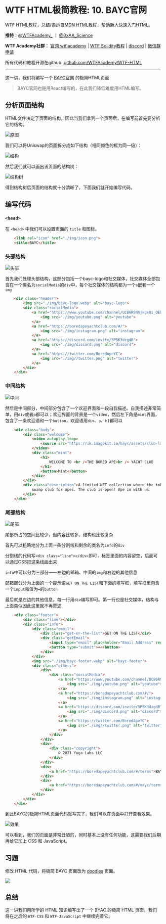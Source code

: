 # WTF HTML极简教程: 10. BAYC官网

WTF HTML教程，总结/搬运自[MDN HTML教程](https://developer.mozilla.org/zh-CN/docs/Learn/HTML)，帮助新人快速入门HTML。

**推特**：[@WTFAcademy_](https://twitter.com/WTFAcademy_)  ｜ [@0xAA_Science](https://twitter.com/0xAA_Science) 

**WTF Academy社群：** [官网 wtf.academy](https://wtf.academy) | [WTF Solidity教程](https://github.com/AmazingAng/WTFSolidity) | [discord](https://discord.wtf.academy) | [微信群申请](https://docs.google.com/forms/d/e/1FAIpQLSe4KGT8Sh6sJ7hedQRuIYirOoZK_85miz3dw7vA1-YjodgJ-A/viewform?usp=sf_link)

所有代码和教程开源在github: [github.com/WTFAcademy/WTF-HTML](https://github.com/WTFAcademy/WTF-HTML)

---

这一讲，我们将编写一个 [BAYC官网](https://boredapeyachtclub.com/) 的极简HTML页面

>BAYC官网也是用React编写的，在此我们降低难度用HTML编写。

## 分析页面结构

HTML文件决定了页面的结构，因此当我们拿到一个页面后，在编写前首先要分析它的结构。

![原图](./img/10-1.png)

我们可以将Uniswap的页面拆分成如下结构（相同颜色的框为同一级）：

![结构](./img/10-2.jpg)

然后我们就可以画出该页面的结构树：

![结构树](./img/10-3.png)

得到结构树后页面的结构就十分清晰了，下面我们就开始编写代码。

## 编写代码

### `<head>`

在 `<head>` 中我们可以设置页面的 `title` 和图标。

```html
    <link rel="icon" href="./img/icon.png">
    <title>BAYC</title>
```
### 头部结构

![头部](./img/10-4.png)

首先我们处理头部结构，这部分包括一个bayc-logo和社交媒体，社交媒体全部包含在一个类名为`socialMedia`的`div`中，每个社交媒体的结构都为一个`a`嵌套一个`img`

```html
    <div class="header">
        <img src="./img/bayc-logo.webp" alt="bayc-logo">
        <div class="socialMedia">
            <a href="https://www.youtube.com/channel/UCB6R9NAjkgxQi_QEkc4O25Q">
                <img src="./img/youtube.png" alt="youtube">
            </a>
            <a href="https://boredapeyachtclub.com/#/">
                <img src="./img/instagram.png" alt="instagram">
            </a>
            <a href="https://discord.com/invite/3P5K3dzgdB">
                <img src="./img/discord.png" alt="discord">
            </a>
            <a href="https://twitter.com/BoredApeYC">
                <img src="./img//twitter.png" alt="twitter">
            </a>
        </div>
    </div>
```

### 中间结构

![中间](./img/10-5.png)

然后是中间部分，中间部分包含了一个欢迎界面和一段自我描述。自我描述非常简单，用`div`或者`p`都可以；欢迎界面的背景是一个`video`，然后左下角是`mint`界面，包含了一条欢迎语和一个`button`，欢迎语用`div`、`p`、`h1`都可以

```html
    <div class="body">
        <div class="welcome">
            <video autoplay loop>
                <source src="https://ik.imagekit.io/bayc/assets/club-landing.mp4" type="video/mp4">
            </video>
            <div class="mint">
                <h1>
                    WELCOME TO <br />THE BORED APE<br /> YACHT CLUB
                </h1>
                <button>Mint</button>
            </div>
        </div>
        <div class="description">A limited NFT collection where the token itself doubles as your membership to a
            swamp club for apes. The club is open! Ape in with us.
        </div>
    </div>
```

### 尾部结构

![尾部](./img/10-6.png)

尾部所占的空间比较少，但内容比较多，结构也比较复杂

首先可以粗略地分为上面一条分割线和剩余的类名为`info`的`div`

分割线的代码写`<div class="line"></div>`即可，标签里面的内容留空，后面可以通过CSS把这条线画出来

`info`中可以分为三部分——左边的邮箱、中间的`img`和右边的其他信息

邮箱部分分为上面的一个提示语`GET ON THE LIST`和下面的填写框，填写框里包含一个`input`和值为`➡`的`button`

最后就是右边的其他信息，每一行用`div`编写即可。第一行也是社交媒体，结构与上面类似因此这里就不再赘述

```html
    <div class="footer">
        <div class="line"></div>
        <div class="info">
            <div class="email">
                <div class="get-on-the-list">GET ON THE LIST</div>
                <div class="getEmail">
                    <input type="email" placeholder="Email Address" required value>
                    <button type="submit">➡</button>
                </div>
            </div>
            <img src="./img/bayc-footer.webp" alt="bayc-footer">
            <div class="others">
                <div>
                    <div class="socialMedia">
                        <a href="https://www.youtube.com/channel/UCB6R9NAjkgxQi_QEkc4O25Q">
                            <img src="./img/youtube.png" alt="youtube">
                        </a>
                        <a href="https://boredapeyachtclub.com/#/">
                            <img src="./img/instagram.png" alt="instagram">
                        </a>
                        <a href="https://discord.com/invite/3P5K3dzgdB">
                            <img src="./img/discord.png" alt="discord">
                        </a>
                        <a href="https://twitter.com/BoredApeYC">
                            <img src="./img//twitter.png" alt="twitter">
                        </a>
                    </div>
                </div>
                <div>
                    <div class="copyright">
                        © 2021 Yuga Labs LLC
                    </div>
                </div>
                <div>
                    <a href="https://boredapeyachtclub.com/#/terms">BAYC Terms & Conditions</a>
                </div>
                <div>
                    <a href="https://boredapeyachtclub.com/#/mayc/terms">MAYC Terms & Conditions</a>
                </div>
            </div>
        </div>
    </div>
```

到此BAYC的极简HTML页面代码就写完了，我们可以在页面中打开查看效果。

![效果](./img/10-10.png)

可以看到，我们的页面是非常丑陋的，同时基本上没有任何功能，这需要我们后期再给它加上 CSS 和 JavaScript。

## 习题

修改 HTML 代码，将极简 BAYC 页面改为 [doodles](https://doodles.app/) 页面。

![](./img/10-11.png)

## 总结

这一讲我们用所学的 HTML 知识编写出了一个 BYAC 的极简 HTML 页面。我们将在之后的 `WTF-CSS` 和 `WTF-JavaScript` 中继续完善它。